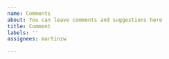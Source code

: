```yaml
---
name: Comments
about: You can leave comments and suggestions here
title: Comment
labels: ''
assignees: martinzw

---
```



